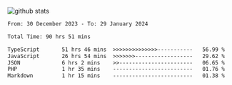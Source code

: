 
![github stats](https://github-readme-stats.vercel.app/api?username=realmahd1&show_icons=true&theme=codeSTACKr&hide_rank=true&count_private=true)

<!--START_SECTION:waka-->

```txt
From: 30 December 2023 - To: 29 January 2024

Total Time: 90 hrs 51 mins

TypeScript       51 hrs 46 mins  >>>>>>>>>>>>>>-----------   56.99 %
JavaScript       26 hrs 54 mins  >>>>>>>------------------   29.62 %
JSON             6 hrs 2 mins    >>-----------------------   06.65 %
PHP              1 hr 35 mins    -------------------------   01.76 %
Markdown         1 hr 15 mins    -------------------------   01.38 %
```

<!--END_SECTION:waka-->
